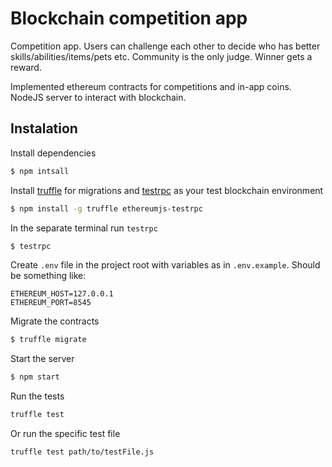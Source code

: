 # Blockchain competition app

Competition app. Users can challenge each other to decide who has better skills/abilities/items/pets etc. 
Community is the only judge. Winner gets a reward.

Implemented ethereum contracts for competitions and in-app coins.
NodeJS server to interact with blockchain.

## Instalation

Install dependencies
```Bash
$ npm intsall
```

Install [truffle](https://github.com/trufflesuite/truffle) for migrations and [testrpc](https://github.com/ethereumjs/testrpc) as your test blockchain environment
```Bash
$ npm install -g truffle ethereumjs-testrpc
```

In the separate terminal run `testrpc`
```Bash
$ testrpc
```

Create `.env` file in the project root with variables as in `.env.example`.
Should be something like:
```
ETHEREUM_HOST=127.0.0.1
ETHEREUM_PORT=8545
```

Migrate the contracts
```Bash
$ truffle migrate
```

Start the server
```Bash
$ npm start
```

Run the tests
```Bash
truffle test
```

Or run the specific test file
```Bash
truffle test path/to/testFile.js
```


